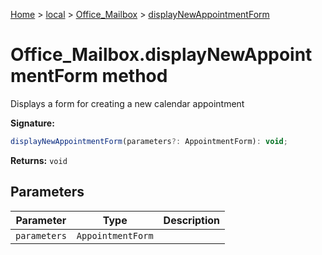 [Home](./index) &gt; [local](local.md) &gt; [Office\_Mailbox](local.office_mailbox.md) &gt; [displayNewAppointmentForm](local.office_mailbox.displaynewappointmentform.md)

# Office\_Mailbox.displayNewAppointmentForm method

Displays a form for creating a new calendar appointment

**Signature:**
```javascript
displayNewAppointmentForm(parameters?: AppointmentForm): void;
```
**Returns:** `void`

## Parameters

|  Parameter | Type | Description |
|  --- | --- | --- |
|  `parameters` | `AppointmentForm` |  |

